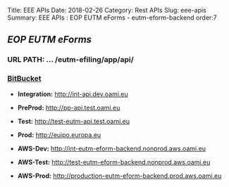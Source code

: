 Title: EEE APIs
Date: 2018-02-26
Category: Rest APIs
Slug: eee-apis
Summary: EEE APIs : EOP EUTM eForms - eutm-eform-backend
order:7

## _EOP EUTM eForms_ 

### URL PATH: ... /eutm-efiling/app/api/

### <a href="https://git.euipo.europa.eu/projects/EEE/repos/eutm-eform-backend/browse" target="_blank">BitBucket</a>

- **Integration:** http://int-api.dev.oami.eu
- **PreProd:** http://pp-api.test.oami.eu
- **Test:** http://test-eutm-api.test.oami.eu
- **Prod:** http://euipo.europa.eu


- **AWS-Dev:** http://int-eutm-eform-backend.nonprod.aws.oami.eu
- **AWS-Test:** http://test-eutm-eform-backend.nonprod.aws.oami.eu
- **AWS-Prod:** http://production-eutm-eform-backend.prod.aws.oami.eu

